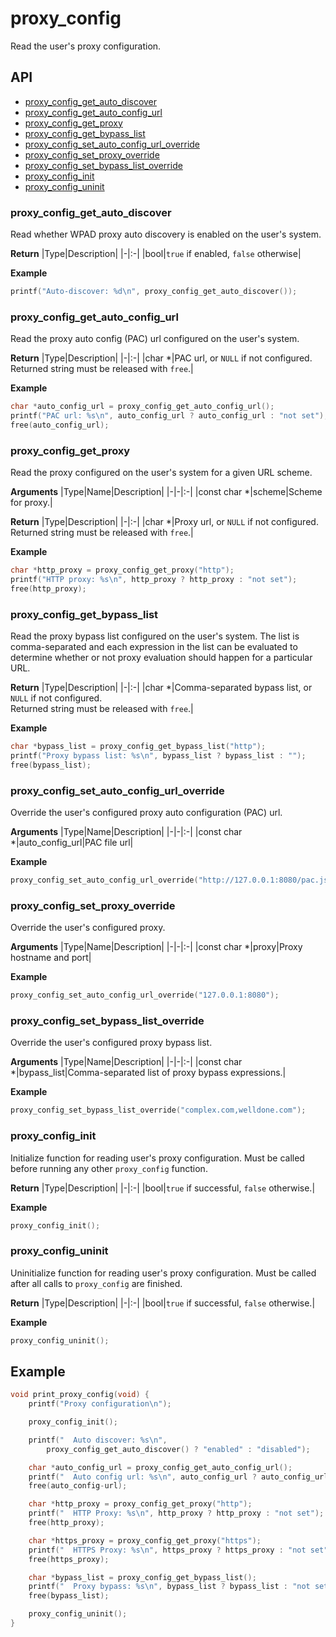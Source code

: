# proxy_config <!-- omit in toc -->

Read the user's proxy configuration.

## API <!-- omit in toc -->

- [proxy_config_get_auto_discover](#proxy_config_get_auto_discover)
- [proxy_config_get_auto_config_url](#proxy_config_get_auto_config_url)
- [proxy_config_get_proxy](#proxy_config_get_proxy)
- [proxy_config_get_bypass_list](#proxy_config_get_bypass_list)
- [proxy_config_set_auto_config_url_override](#proxy_config_set_auto_config_url_override)
- [proxy_config_set_proxy_override](#proxy_config_set_proxy_override)
- [proxy_config_set_bypass_list_override](#proxy_config_set_bypass_list_override)
- [proxy_config_init](#proxy_config_init)
- [proxy_config_uninit](#proxy_config_uninit)

### proxy_config_get_auto_discover

Read whether WPAD proxy auto discovery is enabled on the user's system.

**Return**
|Type|Description|
|-|:-|
|bool|`true` if enabled, `false` otherwise|

**Example**
```c
printf("Auto-discover: %d\n", proxy_config_get_auto_discover());
```

### proxy_config_get_auto_config_url

Read the proxy auto config (PAC) url configured on the user's system.

**Return**
|Type|Description|
|-|:-|
|char *|PAC url, or `NULL` if not configured.<br>Returned string must be released with `free`.|

**Example**
```c
char *auto_config_url = proxy_config_get_auto_config_url();
printf("PAC url: %s\n", auto_config_url ? auto_config_url : "not set");
free(auto_config_url);
```

### proxy_config_get_proxy

Read the proxy configured on the user's system for a given URL scheme.

**Arguments**
|Type|Name|Description|
|-|-|:-|
|const char *|scheme|Scheme for proxy.|

**Return**
|Type|Description|
|-|:-|
|char *|Proxy url, or `NULL` if not configured.<br>Returned string must be released with `free`.|

**Example**
```c
char *http_proxy = proxy_config_get_proxy("http");
printf("HTTP proxy: %s\n", http_proxy ? http_proxy : "not set");
free(http_proxy);
```

### proxy_config_get_bypass_list

Read the proxy bypass list configured on the user's system. The list is comma-separated and each expression in the list can be evaluated to determine whether or not proxy evaluation should happen for a particular URL.

**Return**
|Type|Description|
|-|:-|
|char *|Comma-separated bypass list, or `NULL` if not configured.<br>Returned string must be released with `free`.|

**Example**
```c
char *bypass_list = proxy_config_get_bypass_list("http");
printf("Proxy bypass list: %s\n", bypass_list ? bypass_list : "");
free(bypass_list);
```

### proxy_config_set_auto_config_url_override

Override the user's configured proxy auto configuration (PAC) url.

**Arguments**
|Type|Name|Description|
|-|-|:-|
|const char *|auto_config_url|PAC file url|

**Example**
```c
proxy_config_set_auto_config_url_override("http://127.0.0.1:8080/pac.js");
```

### proxy_config_set_proxy_override

Override the user's configured proxy.

**Arguments**
|Type|Name|Description|
|-|-|:-|
|const char *|proxy|Proxy hostname and port|

**Example**
```c
proxy_config_set_auto_config_url_override("127.0.0.1:8080");
```

### proxy_config_set_bypass_list_override

Override the user's configured proxy bypass list.

**Arguments**
|Type|Name|Description|
|-|-|:-|
|const char *|bypass_list|Comma-separated list of proxy bypass expressions.|

**Example**
```c
proxy_config_set_bypass_list_override("complex.com,welldone.com");
```

### proxy_config_init

Initialize function for reading user's proxy configuration. Must be called before running any other `proxy_config` function.

**Return**
|Type|Description|
|-|:-|
|bool|`true` if successful, `false` otherwise.|

**Example**
```c
proxy_config_init();
```

### proxy_config_uninit

Uninitialize function for reading user's proxy configuration. Must be called after all calls to `proxy_config` are finished.

**Return**
|Type|Description|
|-|:-|
|bool|`true` if successful, `false` otherwise.|

**Example**
```c
proxy_config_uninit();
```

## Example <!-- omit in toc -->

```c
void print_proxy_config(void) {
    printf("Proxy configuration\n");

    proxy_config_init();

    printf("  Auto discover: %s\n",
        proxy_config_get_auto_discover() ? "enabled" : "disabled");

    char *auto_config_url = proxy_config_get_auto_config_url();
    printf("  Auto config url: %s\n", auto_config_url ? auto_config_url : "not set");
    free(auto_config-url);

    char *http_proxy = proxy_config_get_proxy("http");
    printf("  HTTP Proxy: %s\n", http_proxy ? http_proxy : "not set");
    free(http_proxy);

    char *https_proxy = proxy_config_get_proxy("https");
    printf("  HTTPS Proxy: %s\n", https_proxy ? https_proxy : "not set");
    free(https_proxy);

    char *bypass_list = proxy_config_get_bypass_list();
    printf("  Proxy bypass: %s\n", bypass_list ? bypass_list : "not set");
    free(bypass_list);

    proxy_config_uninit();
}
```
